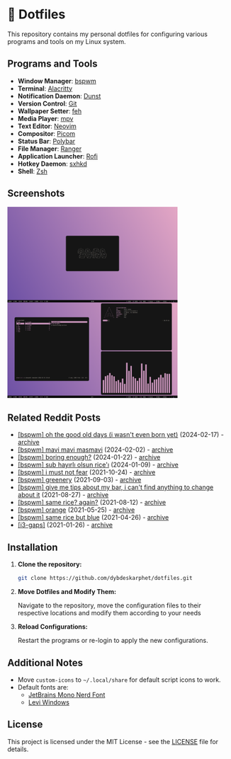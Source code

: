 # 🎨 Dotfiles

This repository contains my personal dotfiles for configuring various programs and tools on my Linux system.

## Programs and Tools

- **Window Manager**: [bspwm](https://github.com/baskerville/bspwm)
- **Terminal**: [Alacritty](https://github.com/alacritty/alacritty)
- **Notification Daemon**: [Dunst](https://dunst-project.org/)
- **Version Control**: [Git](https://git-scm.com/)
- **Wallpaper Setter**: [feh](https://feh.finalrewind.org/)
- **Media Player**: [mpv](https://mpv.io/)
- **Text Editor**: [Neovim](https://neovim.io/)
- **Compositor**: [Picom](https://github.com/yshui/picom)
- **Status Bar**: [Polybar](https://github.com/polybar/polybar)
- **File Manager**: [Ranger](https://github.com/ranger/ranger)
- **Application Launcher**: [Rofi](https://github.com/davatorium/rofi)
- **Hotkey Daemon**: [sxhkd](https://github.com/baskerville/sxhkd)
- **Shell**: [Zsh](https://www.zsh.org/)

## Screenshots

<img src="screenshot.png" alt="1" width="384">

## Related Reddit Posts

- [[bspwm] oh the good old days (i wasn't even born yet)](https://www.reddit.com/r/unixporn/comments/1at1233/bspwm_oh_the_good_old_days_i_wasnt_even_born_yet/?utm_source=share&utm_medium=web3x&utm_name=web3xcss&utm_term=1&utm_content=share_button) (2024-02-17) - [archive](https://web.archive.org/web/20240217125536/https://old.reddit.com/r/unixporn/comments/1at1233/bspwm_oh_the_good_old_days_i_wasnt_even_born_yet/)
- [[bspwm] mavi mavi masmavi](https://www.reddit.com/r/LinuxTurkey/s/XEvvz5FsnA) (2024-02-02) - [archive](https://web.archive.org/web/20240210011105/https://www.reddit.com/r/LinuxTurkey/comments/1ahegun/bspwm_mavi_mavi_masmavi/?share_id=NEjMQ2_aazNRAlrKfH-TD&utm_content=2&utm_medium=android_app&utm_name=androidcss&utm_source=share&utm_term=1&rdt=55197)
- [[bspwm] boring enough?](https://www.reddit.com/r/unixporn/comments/19d0jo0/bspwm_boring_enough/) (2024-01-22) - [archive](https://web.archive.org/web/20240126230311/https://old.reddit.com/r/unixporn/comments/19d0jo0/bspwm_boring_enough/)
- [[bspwm] sub hayırlı olsun rice'ı](https://www.reddit.com/r/archlinuxturkiye/comments/1923kdu/bspwm_sub_hay%C4%B1rl%C4%B1_olsun_rice%C4%B1/) (2024-01-09) - [archive](https://web.archive.org/web/20240126230850/https://old.reddit.com/r/archlinuxturkiye/comments/1923kdu/bspwm_sub_hay%C4%B1rl%C4%B1_olsun_rice%C4%B1/)
- [[bspwm] i must not fear](https://www.reddit.com/r/unixporn/comments/qep42t/bspwm_i_must_not_fear/) (2021-10-24) - [archive](https://web.archive.org/web/20211024095902/https://old.reddit.com/r/unixporn/comments/qep42t/bspwm_i_must_not_fear/)
- [[bspwm] greenery](https://www.reddit.com/r/unixporn/comments/ph3w4x/bspwm_greenery/) (2021-09-03) - [archive](https://web.archive.org/web/20210903120932/https://old.reddit.com/r/unixporn/comments/ph3w4x/bspwm_greenery/)
- [[bspwm] give me tips about my bar, i can't find anything to change about it](https://www.reddit.com/r/unixporn/comments/pcv5xf/bspwm_give_me_tips_about_my_bar_i_cant_find/) (2021-08-27) - [archive](https://web.archive.org/web/20210827201553/https://old.reddit.com/r/unixporn/comments/pcv5xf/bspwm_give_me_tips_about_my_bar_i_cant_find/)
- [[bspwm] same rice? again?](https://www.reddit.com/r/unixporn/comments/p30ms3/bspwm_same_rice_again/) (2021-08-12) - [archive](https://web.archive.org/web/20210812141143/old.reddit.com/r/unixporn/comments/p30ms3/bspwm_same_rice_again/)
- [[bspwm] orange](https://www.reddit.com/r/unixporn/comments/nkl0fe/bspwm_orange/) (2021-05-25) - [archive](https://web.archive.org/web/20210525084927/https://old.reddit.com/r/unixporn/comments/nkl0fe/bspwm_orange/)
- [[bspwm] same rice but blue](https://www.reddit.com/r/unixporn/comments/mz5lo4/bspwm_same_rice_but_blue/) (2021-04-26) - [archive](https://web.archive.org/web/20210426192150/https://old.reddit.com/r/unixporn/comments/mz5lo4/bspwm_same_rice_but_blue/)
- [[i3-gaps]](https://www.reddit.com/r/Linuxtr/comments/l5hq05/i3gaps/) (2021-01-26) - [archive]()

## Installation

1. **Clone the repository:**

   ```bash
   git clone https://github.com/dybdeskarphet/dotfiles.git
   ```

2. **Move Dotfiles and Modify Them:**

   Navigate to the repository, move the configuration files to their respective locations and modify them according to your needs

3. **Reload Configurations:**

   Restart the programs or re-login to apply the new configurations.

## Additional Notes

- Move `custom-icons` to `~/.local/share` for default script icons to work.
- Default fonts are:
  - [JetBrains Mono Nerd Font](https://www.nerdfonts.com/font-downloads)
  - [Levi Windows](https://www.dafont.com/leviwindows.font?text=All+your+base+belong+to+us.+Cancel+OK)

## License

This project is licensed under the MIT License - see the [LICENSE](LICENSE) file for details.

